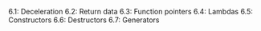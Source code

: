 6.1: Deceleration
6.2: Return data
6.3: Function pointers
6.4: Lambdas
6.5: Constructors
6.6: Destructors
6.7: Generators